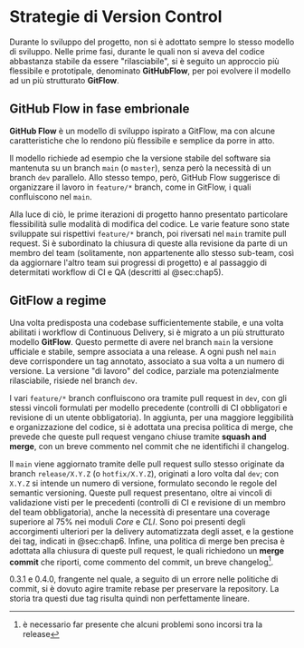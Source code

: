 # Strategie di Version Control

Durante lo sviluppo del progetto, non si è adottato sempre lo stesso modello di
sviluppo. Nelle prime fasi, durante le quali non si aveva del codice abbastanza
stabile da essere "rilasciabile", si è seguito un approccio più flessibile e
prototipale, denominato **GitHubFlow**, per poi evolvere il modello ad un più
strutturato **GitFlow**.

## GitHub Flow in fase embrionale

**GitHub Flow** è un modello di sviluppo ispirato a GitFlow, ma con alcune
caratteristiche che lo rendono più flessibile e semplice da porre in atto.

Il modello richiede ad esempio che la versione stabile del software sia
mantenuta su un branch `main` (o `master`), senza però la necessità di un branch
`dev` parallelo. Allo stesso tempo, però, GitHub Flow suggerisce di organizzare
il lavoro in `feature/*` branch, come in GitFlow, i quali confluiscono nel
`main`.

Alla luce di ciò, le prime iterazioni di progetto hanno presentato particolare
flessibilità sulle modalità di modifica del codice. Le varie feature sono state
sviluppate sui rispettivi `feature/*` branch, poi riversati nel `main` tramite
pull request. Si è subordinato la chiusura di queste alla revisione da parte di
un membro del team (solitamente, non appartenente allo stesso sub-team, così da
aggiornare l'altro team sui progressi di progetto) e al passaggio di determitati
workflow di CI e QA (descritti al @sec:chap5).

## GitFlow a regime

Una volta predisposta una codebase sufficientemente stabile, e una volta
abilitati i workflow di Continuous Delivery, si è migrato a un più strutturato
modello **GitFlow**. Questo permette di avere nel branch `main` la versione
ufficiale e stabile, sempre associata a una release. A ogni push nel `main` deve
corrispondere un tag annotato, associato a sua volta a un numero di versione. La
versione "di lavoro" del codice, parziale ma potenzialmente rilasciabile,
risiede nel branch `dev`.

I vari `feature/*` branch confluiscono ora tramite pull request in `dev`, con
gli stessi vincoli formulati per modello precedente (controlli di CI obbligatori
e revisione di un utente obbligatoria). In aggiunta, per una maggiore
leggibilità e organizzazione del codice, si è adottata una precisa politica di
merge, che prevede che queste pull request vengano chiuse tramite **squash and
merge**, con un breve commento nel commit che ne identifichi il changelog.

Il `main` viene aggiornato tramite delle pull request sullo stesso originate da
branch `release/X.Y.Z` (o `hotfix/X.Y.Z`), originati a loro volta dal `dev`; con
`X.Y.Z` si intende un numero di versione, formulato secondo le regole del
semantic versioning. Queste pull request presentano, oltre ai vincoli di
validazione visti per le precedenti (controlli di CI e revisione di un membro
del team obbligatoria), anche la necessità di presentare una coverage superiore
al 75% nei moduli _Core_ e _CLI_. Sono poi presenti degli accorgimenti ulteriori
per la delivery automatizzata degli asset, e la gestione dei tag, indicati in
@sec:chap6. Infine, una politica di merge ben precisa è adottata alla chiusura
di queste pull request, le quali richiedono un **merge commit** che riporti,
come commento del commit, un breve changelog[^1].

[^1]: è necessario far presente che alcuni problemi sono incorsi tra la release

0.3.1 e 0.4.0, frangente nel quale, a seguito di un errore nelle politiche di
commit, si è dovuto agire tramite rebase per preservare la repository. La storia
tra questi due tag risulta quindi non perfettamente lineare.
